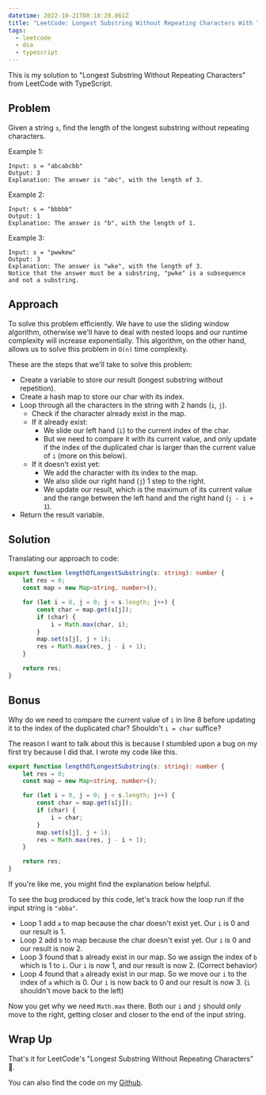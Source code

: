 ```yaml
---
datetime: 2022-10-21T08:18:28.861Z
title: "LeetCode: Longest Substring Without Repeating Characters With TypeScript"
tags:
  - leetcode
  - dsa
  - typescript
---
```


This is my solution to "Longest Substring Without Repeating Characters" from LeetCode with TypeScript.

## Problem

Given a string `s`, find the length of the longest substring without repeating characters.

Example 1:

```
Input: s = "abcabcbb"
Output: 3
Explanation: The answer is "abc", with the length of 3.
```

Example 2:

```
Input: s = "bbbbb"
Output: 1
Explanation: The answer is "b", with the length of 1.
```

Example 3:

```
Input: s = "pwwkew"
Output: 3
Explanation: The answer is "wke", with the length of 3.
Notice that the answer must be a substring, "pwke" is a subsequence and not a substring.
```

## Approach

To solve this problem efficiently. We have to use the sliding window algorithm, otherwise we'll have to deal with nested loops and our runtime complexity will increase exponentially. This algorithm, on the other hand, allows us to solve this problem in `O(n)` time complexity.

These are the steps that we'll take to solve this problem:

- Create a variable to store our result (longest substring without repetition).
- Create a hash map to store our char with its index.
- Loop through all the characters in the string with 2 hands (`i`, `j`).
  - Check if the character already exist in the map.
  - If it already exist:
    - We slide our left hand (`i`) to the current index of the char.
    - But we need to compare it with its current value, and only update if the index of the duplicated char is larger than the current value of `i` (more on this below).
  - If it doesn't exist yet:
    - We add the character with its index to the map.
    - We also slide our right hand (`j`) 1 step to the right.
    - We update our result, which is the maximum of its current value and the range between the left hand and the right hand (`j - i + 1`).
- Return the result variable.

## Solution

Translating our approach to code:

```ts
export function lengthOfLongestSubstring(s: string): number {
	let res = 0;
	const map = new Map<string, number>();

	for (let i = 0, j = 0; j < s.length; j++) {
		const char = map.get(s[j]);
		if (char) {
			i = Math.max(char, i);
		}
		map.set(s[j], j + 1);
		res = Math.max(res, j - i + 1);
	}

	return res;
}
```

## Bonus

Why do we need to compare the current value of `i` in line 8 before updating it to the index of the duplicated char? Shouldn't `i = char` suffice?

The reason I want to talk about this is because I stumbled upon a bug on my first try because I did that. I wrote my code like this.

```ts {8}
export function lengthOfLongestSubstring(s: string): number {
	let res = 0;
	const map = new Map<string, number>();

	for (let i = 0, j = 0; j < s.length; j++) {
		const char = map.get(s[j]);
		if (char) {
			i = char;
		}
		map.set(s[j], j + 1);
		res = Math.max(res, j - i + 1);
	}

	return res;
}
```

If you're like me, you might find the explanation below helpful.

To see the bug produced by this code, let's track how the loop run if the input string is `"abba"`.

- Loop 1 add `a` to map because the char doesn't exist yet. Our `i` is 0 and our result is 1.
- Loop 2 add `b` to map because the char doesn't exist yet. Our `i` is 0 and our result is now 2.
- Loop 3 found that `b` already exist in our map. So we assign the index of `b` which is 1 to `i`. Our `i` is now 1, and our result is now 2. (Correct behavior)
- Loop 4 found that `a` already exist in our map. So we move our `i` to the index of `a` which is 0. Our `i` is now back to 0 and our result is now 3. (`i` shouldn't move back to the left)

Now you get why we need `Math.max` there. Both our `i` and `j` should only move to the right, getting closer and closer to the end of the input string.

## Wrap Up

That's it for LeetCode's "Longest Substring Without Repeating Characters" 🎉.

You can also find the code on my [Github](https://github.com/tanerijun/ts-leetcode).
